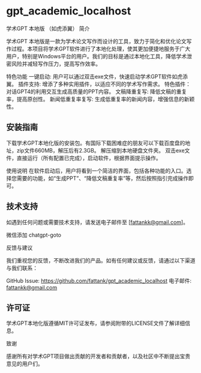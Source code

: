 # gpt_academic_localhost
学术GPT 本地版 （如虎添翼）
简介

学术GPT 本地版是一款为学术论文写作而设计的工具，致力于简化和优化论文写作过程。本项目将学术GPT软件进行了本地化处理，使其更加便捷地服务于广大用户，特别是Windows平台的用户。我们的目标是通过本地化工具，降低学术泄密风险并减轻写作压力，提高写作效率。

特色功能
一键启动: 用户可以通过双击exe文件，快速启动学术GPT软件如虎添翼。
插件支持: 增添了多种实用插件，以适应不同的学术写作需求。
特色插件：对话GPT4的利用交互生成高质量的PPT内容。
文稿降重复写: 降低文稿的重复率，提高原创性。
新闻低重复率复写: 生成低重复率的新闻内容，增强信息的新颖性。

## 安装指南
下载学术GPT本地化版的安装包。有国际下载困难症的朋友可以下载百度盘的地址，zip文件660MB，解压后有2.3GB。
解压缩到本地硬盘文件夹。
双击exe文件，直接运行（所有配置已完成），启动软件，根据界面提示操作。

使用说明
在软件启动后，用户将看到一个简洁的界面，包括各种功能的入口。选择您需要的功能，如“生成PPT”、“降低文稿重复率”等，然后按照指引完成操作即可。

## 技术支持

如遇到任何问题或需要技术支持，请发送电子邮件至 [fattankk@gmail.com]。

微信添加 chatgpt-goto

反馈与建议

我们重视您的反馈，不断改进我们的产品。如有任何建议或反馈，请通过以下渠道与我们联系：

GitHub Issue: https://github.com/fattank/gpt_academic_localhost
电子邮件: fattankk@gmail.com

## 许可证

学术GPT本地化版遵循MIT许可证发布，请参阅附带的LICENSE文件了解详细信息。

致谢

感谢所有对学术GPT项目做出贡献的开发者和贡献者，以及社区中不断提出宝贵意见的用户们。
